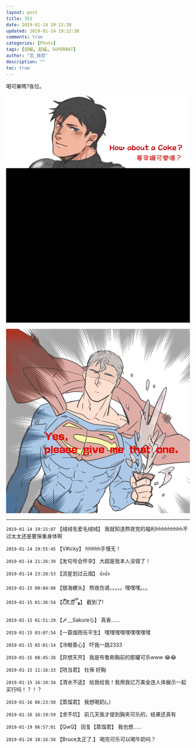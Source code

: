 ```yaml
---
layout: post
title: 352
date: 2019-01-14 19:12:38
updated: 2019-01-14 19:12:38
comments: true
categories: [Photo]
tags: [超蝙, 超蝠, SUPERBAT]
author: "恋_独哲"
description: ""
toc: true
---
```


<p>喝可樂嗎?各位。<br /></p>

![](https://raw.githubusercontent.com/alicewish/maple50821/master/img_YW5MWVN1NEpoZFZFT2lwM05QWk56REpKNC9LYm4wcnZmLzVVZVhUbis5UVM3MHVBV0tPdE1RPT0.gif)

![](https://raw.githubusercontent.com/alicewish/maple50821/master/img_YW5MWVN1NEpoZFZFT2lwM05QWk56QXZEcXNBV2ZnakpaWWJ3RnBZRm01WE1veEcrYzdYQmNnPT0.jpg)

---

`2019-01-14 19:15:07` 【绒绒毛爱毛绒绒】 我就知道熬夜党的福利hhhhhhhhh不过太太还是要保重身体啊

`2019-01-14 19:55:45` 【V#icky】 hhhhh手慢无！

`2019-01-14 21:26:39` 【发句号会怀孕】 大超是我本人没错了！

`2019-01-14 23:28:53` 【流星划过云烟】 👍👍

`2019-01-15 00:04:08` 【银海螺头】 熬夜伤肾。。。。。嘿嘿嘿。。。

`2019-01-15 01:36:54` 【ζั͡ั͡灵总໊ོོﻬ】 截到了!

`2019-01-15 01:51:29` 【〆﹏Sakureら】 真香……

`2019-01-15 03:07:54` 【一蓑烟雨任平生】 嘿嘿嘿嘿嘿嘿嘿嘿嘿

`2019-01-15 05:01:14` 【冷眼善心】 吓我一跳2333

`2019-01-15 08:45:28` 【异想天开】 我是布鲁斯胸前的那罐可乐www 😂😂

`2019-01-15 11:16:33` 【咣当君】 社保 好胸

`2019-01-15 16:10:34` 【清水不适】 给我给我！我用我亿万美金连人体展示一起买行吗！？！？

`2019-01-16 06:23:58` 【蒸馏君】 我想喝奶(。)

`2019-01-16 16:19:59` 【求不坑】 前几天我才提到胸夹可乐的，结果还真有

`2019-01-19 06:57:01` 【QwQ】 回复【蒸馏君】 我也想……

`2019-01-20 10:16:58` 【Bruce太正了.】 喝完可乐可以喝牛奶吗？
